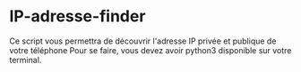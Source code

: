 # IP-adresse-finder
Ce script vous permettra de découvrir l'adresse IP privée et publique de votre téléphone
Pour se faire, vous devez avoir python3 disponible sur votre terminal.
